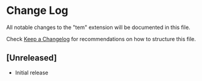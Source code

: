 # Change Log

All notable changes to the "tem" extension will be documented in this file.

Check [Keep a Changelog](http://keepachangelog.com/) for recommendations on how to structure this file.

## [Unreleased]

- Initial release